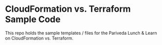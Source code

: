 # CloudFormation vs. Terraform Sample Code

This repo holds the sample templates / files for the Pariveda Lunch & Learn on CloudFormation vs. Terraform.